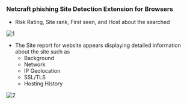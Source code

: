 ### Netcraft phishing Site Detection Extension for Browsers 

 + Risk Rating, Site rank, First seen, and Host about the searched

  ![1](https://github.com/Kr1shna02/Hack_Flow/assets/117007783/b34b43c6-3e81-4e52-a07b-89140869d7de)

 + The Site report for website appears displaying detailed information about the site such as
   + Background
   + Network
   + IP Geolocation
   + SSL/TLS
   + Hosting History

  ![2](https://github.com/Kr1shna02/Hack_Flow/assets/117007783/237c2e38-f9c2-4797-aaf4-05d20af33cff)

